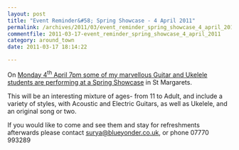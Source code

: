 ```yaml
---
layout: post
title: "Event Reminder&#58; Spring Showcase - 4 April 2011"
permalink: /archives/2011/03/event_reminder_spring_showcase_4_april_2011.html
commentfile: 2011-03-17-event_reminder_spring_showcase_4_april_2011
category: around_town
date: 2011-03-17 18:14:22

---
```


On [Monday 4<sup>th</sup> April 7pm some of my marvellous Guitar and Ukelele students are performing at a Spring Showcase](https://stmargarets.london/event/show/200705142733) in St Margarets.

This will be an interesting mixture of ages- from 11 to Adult, and include a variety of styles, with Acoustic and Electric Guitars, as well as Ukelele, and an original song or two.

If you would like to come and see them and stay for refreshments afterwards please contact <surya@blueyonder.co.uk>, or phone 07770 993289
